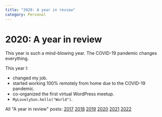```yaml
---
title: "2020: A year in review"
category: Personal
---
```


# 2020: A year in review

This year is such a mind-blowing year. The COVID-19 pandemic changes everything.

This year I:

- changed my job.
- started working 100% remotely from home due to the COVID-19 pandemic.
- co-organized the first virtual WordPress meetup.
- `MyLovelySon.hello("World")`.

All "A year in review" posts: [2017](/2017-year-in-review.html) [2018](/2018-year-in-review.html) [2019](/2019-year-in-review.html) [2020](/2020-year-in-review.html) [2021](/2021-year-in-review.html) [2022](/2022-year-in-review.html) 
